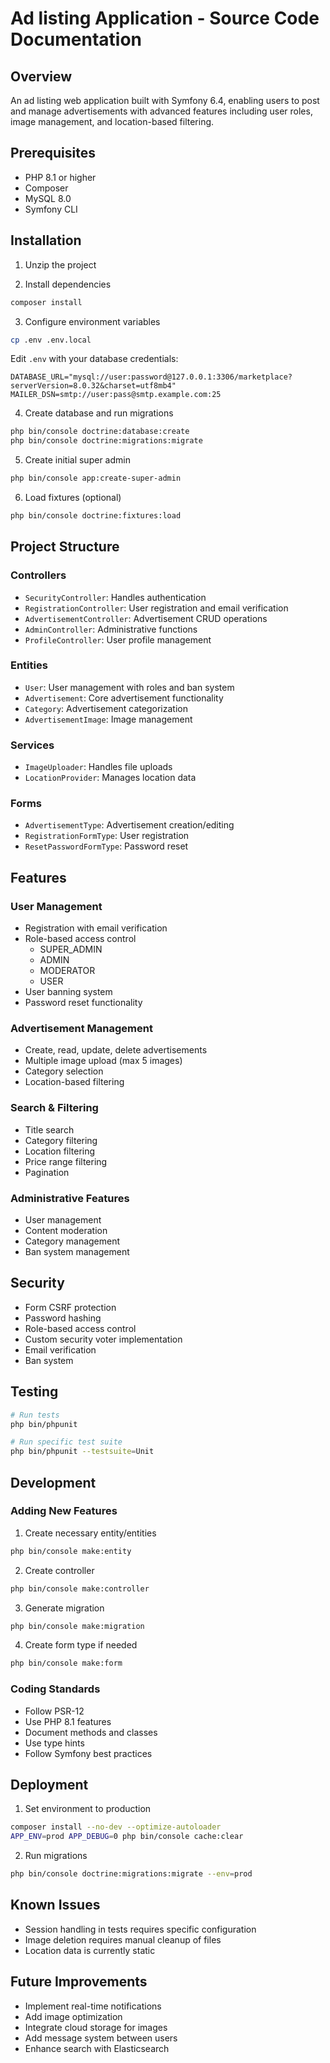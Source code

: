 # Ad listing Application - Source Code Documentation

## Overview
An ad listing web application built with Symfony 6.4, enabling users to post and manage advertisements with advanced features including user roles, image management, and location-based filtering.

## Prerequisites
- PHP 8.1 or higher
- Composer
- MySQL 8.0
- Symfony CLI

## Installation
1. Unzip the project

2. Install dependencies
```bash
composer install
```

3. Configure environment variables
```bash
cp .env .env.local
```
Edit `.env` with your database credentials:
```env
DATABASE_URL="mysql://user:password@127.0.0.1:3306/marketplace?serverVersion=8.0.32&charset=utf8mb4"
MAILER_DSN=smtp://user:pass@smtp.example.com:25
```

4. Create database and run migrations
```bash
php bin/console doctrine:database:create
php bin/console doctrine:migrations:migrate
```

5. Create initial super admin
```bash
php bin/console app:create-super-admin
```

6. Load fixtures (optional)
```bash
php bin/console doctrine:fixtures:load
```

## Project Structure

### Controllers
- `SecurityController`: Handles authentication
- `RegistrationController`: User registration and email verification
- `AdvertisementController`: Advertisement CRUD operations
- `AdminController`: Administrative functions
- `ProfileController`: User profile management

### Entities
- `User`: User management with roles and ban system
- `Advertisement`: Core advertisement functionality
- `Category`: Advertisement categorization
- `AdvertisementImage`: Image management

### Services
- `ImageUploader`: Handles file uploads
- `LocationProvider`: Manages location data

### Forms
- `AdvertisementType`: Advertisement creation/editing
- `RegistrationFormType`: User registration
- `ResetPasswordFormType`: Password reset

## Features

### User Management
- Registration with email verification
- Role-based access control
    - SUPER_ADMIN
    - ADMIN
    - MODERATOR
    - USER
- User banning system
- Password reset functionality

### Advertisement Management
- Create, read, update, delete advertisements
- Multiple image upload (max 5 images)
- Category selection
- Location-based filtering

### Search & Filtering
- Title search
- Category filtering
- Location filtering
- Price range filtering
- Pagination

### Administrative Features
- User management
- Content moderation
- Category management
- Ban system management

## Security
- Form CSRF protection
- Password hashing
- Role-based access control
- Custom security voter implementation
- Email verification
- Ban system

## Testing
```bash
# Run tests
php bin/phpunit

# Run specific test suite
php bin/phpunit --testsuite=Unit
```

## Development

### Adding New Features
1. Create necessary entity/entities
```bash
php bin/console make:entity
```

2. Create controller
```bash
php bin/console make:controller
```

3. Generate migration
```bash
php bin/console make:migration
```

4. Create form type if needed
```bash
php bin/console make:form
```

### Coding Standards
- Follow PSR-12
- Use PHP 8.1 features
- Document methods and classes
- Use type hints
- Follow Symfony best practices

## Deployment
1. Set environment to production
```bash
composer install --no-dev --optimize-autoloader
APP_ENV=prod APP_DEBUG=0 php bin/console cache:clear
```

2. Run migrations
```bash
php bin/console doctrine:migrations:migrate --env=prod
```

## Known Issues
- Session handling in tests requires specific configuration
- Image deletion requires manual cleanup of files
- Location data is currently static

## Future Improvements
- Implement real-time notifications
- Add image optimization
- Integrate cloud storage for images
- Add message system between users
- Enhance search with Elasticsearch

